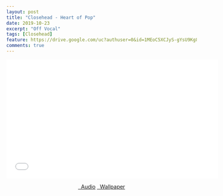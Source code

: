 ```yaml
---
layout: post
title: "Closehead - Heart of Pop"
date: 2019-10-23
excerpt: "Off Vocal"
tags: [Closehead]
feature: https://drive.google.com/uc?authuser=0&id=1MEoC5XCJyS-gYsU9Kg83DCe5VZwVz83_&export=download
comments: true
---
```

<iframe width="560" height="315" src="//www.youtube.com/embed/ETTlMjtTfLE" frameborder="0"> </iframe>
<center>
<figure class="half">
<a href="https://drive.google.com/uc?authuser=0&id=1QBSyBQRX2Cnoy-0TrrZtNwKjQ43rd-lU&export=download" class="btn" target="_blank" rel="noopener noreferrer"><i class="fa fa-caret-down"></i> &nbsp; Audio</a>
<a href="https://drive.google.com/uc?authuser=0&id=1MEoC5XCJyS-gYsU9Kg83DCe5VZwVz83_&export=download" class="btn" target="_blank" rel="noopener noreferrer"><i class="fa fa-caret-down"></i> &nbsp; Wallpaper</a>
</figure>
</center>

